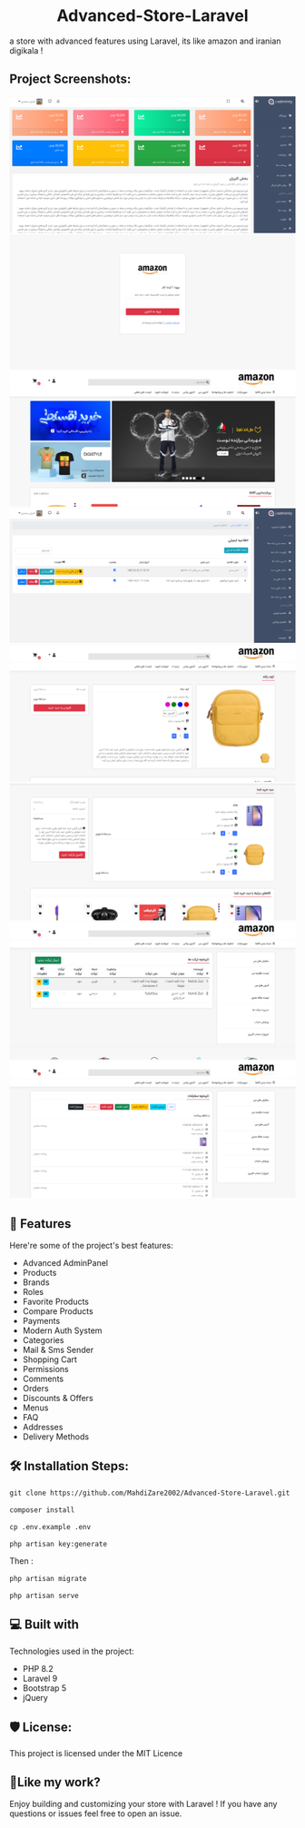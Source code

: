 <h1 align="center" id="title">Advanced-Store-Laravel</h1>

<p id="description">a store with advanced features using Laravel, its like amazon and iranian digikala !</p>

<h2>Project Screenshots:</h2>

<img src=".\public\screenshots\admin-panel.png" alt="" style="max-width: 100%;">
<img src=".\public\screenshots\login-register.png" alt="" style="max-width: 100%;">
<img src=".\public\screenshots\home.png" alt="" style="max-width: 100%;">
<img src=".\public\screenshots\send-email.png" alt="" style="max-width: 100%;">
<img src=".\public\screenshots\products.png" alt="" style="max-width: 100%;">
<img src=".\public\screenshots\cart.png" alt="" style="max-width: 100%;">
<img src=".\public\screenshots\tickets.png" alt="" style="max-width: 100%;">
<img src=".\public\screenshots\orders.png" alt="" style="max-width: 100%;">

<h2>🧐 Features</h2>

Here're some of the project's best features:

*   Advanced AdminPanel
*   Products
*   Brands
*   Roles
*   Favorite Products
*   Compare Products
*   Payments
*   Modern Auth System
*   Categories
*   Mail & Sms Sender
*   Shopping Cart
*   Permissions
*   Comments
*   Orders
*   Discounts & Offers
*   Menus
*   FAQ
*   Addresses
*   Delivery Methods

<h2>🛠️ Installation Steps:</h2>

```
git clone https://github.com/MahdiZare2002/Advanced-Store-Laravel.git
```

```
composer install
```

```
cp .env.example .env
```

```
php artisan key:generate
```
Then :
```
php artisan migrate
```

```
php artisan serve
```

  
  
<h2>💻 Built with</h2>

Technologies used in the project:

*   PHP 8.2
*   Laravel 9
*   Bootstrap 5
*   jQuery

<h2>🛡️ License:</h2>

This project is licensed under the MIT Licence

<h2>💖Like my work?</h2>

Enjoy building and customizing your store with Laravel ! If you have any questions or issues feel free to open an issue.
